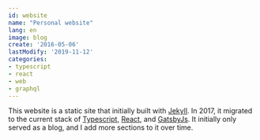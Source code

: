 ```yaml
---
id: website
name: "Personal website"
lang: en
image: blog
create: '2016-05-06'
lastModify: '2019-11-12'
categories:
- typescript
- react
- web
- graphql
---
```


This website is a static site that initially built with [Jekyll](https://jekyllrb.com/). In 2017, it migrated to the current stack of [Typescript](https://www.typescriptlang.org/), [React](https://reactjs.org/), and [GatsbyJs](https://www.gatsbyjs.org/). It initially only served as a blog, and I add more sections to it over time.
